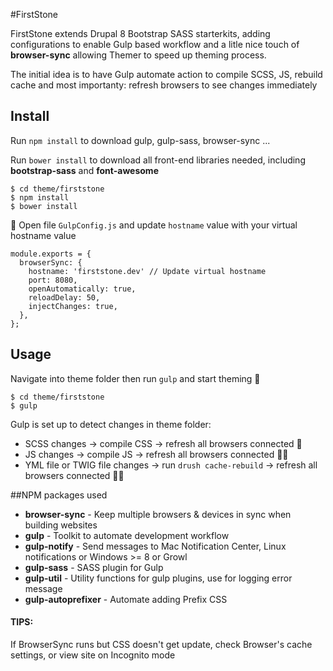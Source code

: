 #FirstStone

FirstStone extends Drupal 8 Bootstrap SASS starterkits, adding configurations to enable Gulp based workflow and a litle nice touch of **browser-sync** allowing Themer to speed up theming process.

The initial idea is to have Gulp automate action to compile SCSS, JS, rebuild cache and most importanty: refresh browsers to see changes immediately

## Install
Run `npm install` to download gulp, gulp-sass, browser-sync ...

Run `bower install` to download all front-end libraries needed, including **bootstrap-sass** and **font-awesome**

```
$ cd theme/firststone
$ npm install
$ bower install
```

🚨 Open file `GulpConfig.js` and update `hostname` value with your virtual hostname value

```
module.exports = {
  browserSync: {
    hostname: 'firststone.dev' // Update virtual hostname
    port: 8080,
    openAutomatically: true,
    reloadDelay: 50,
    injectChanges: true,
  },
};
```

## Usage

Navigate into theme folder then run `gulp` and start theming 🎉

```
$ cd theme/firststone
$ gulp
```

Gulp is set up to detect changes in theme folder:

- SCSS changes -> compile CSS -> refresh all browsers connected 🤘
- JS changes -> compile JS -> refresh all browsers connected 🤘👾
- YML file or TWIG file changes -> run `drush cache-rebuild` -> refresh all browsers connected 🤘🤖


##NPM packages used

* **browser-sync** - Keep multiple browsers & devices in sync when building websites
* **gulp** - Toolkit to automate development workflow
* **gulp-notify** - Send messages to Mac Notification Center, Linux notifications or Windows >= 8 or Growl
* **gulp-sass** - SASS plugin for Gulp
* **gulp-util** - Utility functions for gulp plugins, use for logging error message
* **gulp-autoprefixer** - Automate adding Prefix CSS



#### TIPS:
If BrowserSync runs but CSS doesn't get update, check Browser's cache settings, or view site on Incognito mode
